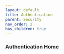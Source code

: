 ```yaml
---
layout: default
title: Authentication
parent: Security
nav_order: 2
has_children: true
---
```

### Authentication Home
